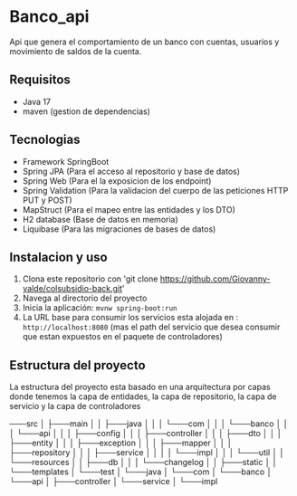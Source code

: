 # Banco_api

 Api que genera el comportamiento de un banco con cuentas, usuarios y movimiento de saldos de la cuenta.
 
## Requisitos

- Java 17
- maven (gestion de dependencias)

## Tecnologias

- Framework SpringBoot
- Spring JPA (Para el acceso al repositorio y base de datos)
- Spring Web (Para el la exposicion de los endpoint)
- Spring Validation (Para la validacion del cuerpo de las peticiones HTTP PUT y POST)
- MapStruct (Para el mapeo entre las entidades y los DTO)
- H2 database (Base de datos en memoria)
- Liquibase (Para las migraciones de bases de datos)

## Instalacion y uso

1. Clona este repositorio con 'git clone https://github.com/Giovanny-valde/colsubsidio-back.git'
2. Navega al directorio del proyecto
3. Inicia la aplicación: `mvnw spring-boot:run`
4. La URL base para consumir los servicios esta alojada en : `http://localhost:8080` (mas el path del servicio que desea consumir que estan expuestos en el paquete de controladores)

## Estructura del proyecto

La estructura del proyecto esta basado en una arquitectura por capas donde tenemos la capa de entidades, la capa de repositorio, la capa de servicio y la capa de controladores

───src
│   ├───main
│   │   ├───java
│   │   │   └───com
│   │   │       └───banco
│   │   │           └───api
│   │   │               ├───config
│   │   │               ├───controller
│   │   │               ├───dto
│   │   │               ├───entity
│   │   │               ├───exception
│   │   │               ├───mapper
│   │   │               ├───repository
│   │   │               ├───service
│   │   │               │   └───impl
│   │   │               └───util
│   │   └───resources
│   │       ├───db
│   │       │   └───changelog
│   │       ├───static
│   │       └───templates
│   └───test
│       └───java
│           └───com
│               └───banco
│                   └───api
│                       ├───controller
│                       └───service
│                           └───impl
